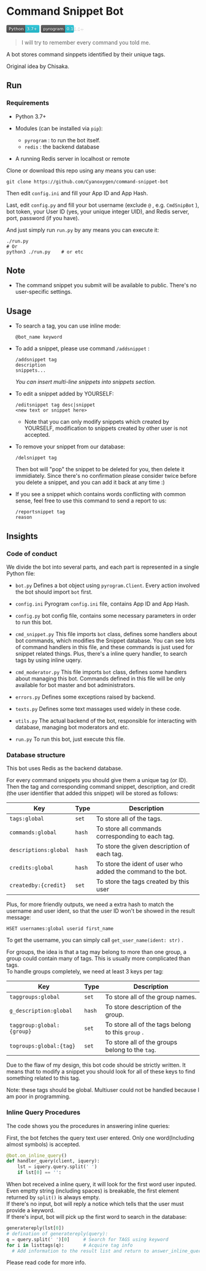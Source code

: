 # Command Snippet Bot

<svg xmlns="http://www.w3.org/2000/svg" xmlns:xlink="http://www.w3.org/1999/xlink" width="86" height="20"><linearGradient id="s" x2="0" y2="100%"><stop offset="0" stop-color="#bbb" stop-opacity=".1"/><stop offset="1" stop-opacity=".1"/></linearGradient><clipPath id="r"><rect width="86" height="20" rx="3" fill="#fff"/></clipPath><g clip-path="url(#r)"><rect width="49" height="20" fill="#555"/><rect x="49" width="37" height="20" fill="#26c6da"/><rect width="86" height="20" fill="url(#s)"/></g><g fill="#fff" text-anchor="middle" font-family="DejaVu Sans,Verdana,Geneva,sans-serif" font-size="110"><text x="255" y="150" fill="#010101" fill-opacity=".3" transform="scale(.1)" textLength="390">Python</text><text x="255" y="140" transform="scale(.1)" textLength="390">Python</text><text x="665" y="150" fill="#010101" fill-opacity=".3" transform="scale(.1)" textLength="270">3.7+</text><text x="665" y="140" transform="scale(.1)" textLength="270">3.7+</text></g></svg> <svg xmlns="http://www.w3.org/2000/svg" xmlns:xlink="http://www.w3.org/1999/xlink" width="118" height="20"><linearGradient id="s" x2="0" y2="100%"><stop offset="0" stop-color="#bbb" stop-opacity=".1"/><stop offset="1" stop-opacity=".1"/></linearGradient><clipPath id="r"><rect width="118" height="20" rx="3" fill="#fff"/></clipPath><g clip-path="url(#r)"><rect width="63" height="20" fill="#555"/><rect x="63" width="55" height="20" fill="#26c6da"/><rect width="118" height="20" fill="url(#s)"/></g><g fill="#fff" text-anchor="middle" font-family="DejaVu Sans,Verdana,Geneva,sans-serif" font-size="110"><text x="325" y="150" fill="#010101" fill-opacity=".3" transform="scale(.1)" textLength="530">pyrogram</text><text x="325" y="140" transform="scale(.1)" textLength="530">pyrogram</text><text x="895" y="150" fill="#010101" fill-opacity=".3" transform="scale(.1)" textLength="450">0.16.0+</text><text x="895" y="140" transform="scale(.1)" textLength="450">0.16.0+</text></g></svg>

> I will try to remember every command you told me.

A bot stores command sinppets identified by their unique tags.

Original idea by Chisaka.

## Run

### Requirements

- Python 3.7+
- Modules (can be installed via `pip`):

  - `pyrogram` : to run the bot itself.
  - `redis` : the backend database

- A running Redis server in localhost or remote
  
Clone or download this repo using any means you can use:

```
git clone https://github.com/Cyanoxygen/command-snippet-bot
```

Then edit `config.ini` and fill your App ID and App Hash.

Last, edit `config.py` and fill your bot username (exclude `@` , e.g. `CmdSnipBot` ), bot token, your User ID (yes, your unique integer UID), and Redis server, port, password (if you have). 

And just simply run `run.py` by any means you can execute it:

```
./run.py
# Or
python3 ./run.py    # or etc
```

## Note

- The command snippet you submit will be available to public. There's no user-specific settings.

## Usage

- To search a tag, you can use inline mode:
  
  ```@bot_name keyword```

- To add a snippet, please use command `/addsnippet` :
  
  ```
  /addsnippet tag
  description
  snippets...
  ```

  _You can insert multi-line snippets into snippets section._

- To edit a snippet added by YOURSELF:
  ```
  /editsnippet tag desc|snippet
  <new text or snippet here>
  ```

  - Note that you can only modify snippets which created by YOURSELF, modification to snippets created by other user is not accepted.

- To remove your snippet from our database:
  ```
  /delsnippet tag
  ```

  Then bot will "pop" the snippet to be deleted for you, then delete it immidiately.
  Since there's no confirmation please consider twice before you delete a snippet, and you can add it back at any time :)

- If you see a snippet which contains words conflicting with common sense, feel free to use this command to send a report to us:
  ```
  /reportsnippet tag
  reason
  ```

## Insights

### Code of conduct

We divide the bot into several parts, and each part is represented in a single Python file:

- `bot.py`
  Defines a bot object using `pyrogram.Client`. Every action involved the bot should import `bot` first.

- `config.ini`
  Pyrogram `config.ini` file, contains App ID and App Hash.

- `config.py`
  bot config file, contains some necessary parameters in order to run this bot.

- `cmd_snippet.py`
  This file imports `bot` class, defines some handlers about bot commands, which modifies the Snippet database.
  You can see lots of command handlers in this file, and these commands is just used for snippet related things. Plus, there's a inline query handler, to search tags by using inline uqery.

- `cmd_moderator.py`
  This file imports `bot` class, defines some handlers about managing this bot.
  Commands defined in this file will be only available for bot master and bot administrators.

- `errors.py`
  Defines some exceptions raised by backend.

- `texts.py`
  Defines some text massages used widely in these code.

- `utils.py`
  The actual backend of the bot, responsible for interacting with database, managing bot moderators and etc.

- `run.py`
  To run this bot, just execute this file.

### Database structure

This bot uses Redis as the backend database.

For every command snippets you should give them a unique tag (or ID). Then the tag and corresponding command snippet, description, and credit (the user identifier that added this snippet) will be stored as follows:

| Key                   | Type   | Description                                                  |
| --------------------- | ------ | ------------------------------------------------------------ |
| `tags:global`         | `set`  | To store all of the tags.                                    |
| `commands:global`     | `hash` | To store all commands corresponding to each tag.             |
| `descriptions:global` | `hash` | To store the given description of each tag.                  |
| `credits:global`      | `hash` | To store the ident of user who added the command to the bot. |
| `createdby:{credit}`  | `set`  | To store the tags created by this user                       |

Plus, for more friendly outputs, we need a extra hash to match the username and user ident, so that the user ID won't be showed in the result message:

```redis
HSET usernames:global userid first_name
```

To get the username, you can simply call `get_user_name(ident: str)` .

For groups, the idea is that a tag may belong to more than one group, a group could contain many of tags. This is usually more complicated than tags.  
To handle groups completely, we need at least 3 keys per tag: 

| Key                       | Type   | Description                                       |
| ------------------------- | ------ | ------------------------------------------------- |
| `taggroups:global`        | `set`  | To store all of the group names.                  |
| `g_description:global`   | `hash` | To store description of the group.                |
| `taggroup:global:{group}` | `set`  | To store all of the tags belong to this `group` . |
| `togroups:global:{tag}`   | `set`  | To store all of the groups belong to the `tag`.   |

Due to the flaw of my design, this bot code should be strictly written. It means that to modify a snippet you should look for all of these keys to find something related to this tag.

Note: these tags should be global. Multiuser could not be handled because I am poor in programming.

### Inline Query Procedures

The code shows you the procedures in answering inline queries:

First, the bot fetches the query text user entered. Only one word(Including almost symbols) is accepted.

```python
@bot.on_inline_query()
def handler_query(client, iquery):
    lst = iquery.query.split(' ')  
    if lst[0] == '':
```

When bot received a inline query, it will look for the first word user inputed.    
Even emptty string (including spaces) is breakable, the first element returned by `split()` is always empty.  
If there's no input, bot will reply a notice which tells that the user must provide a keyword.  
If there's input, bot will pick up the first word to search in the database:

```python
generatereply(lst[0])
# defination of generatereply(query):
q = query.split(' ')[0]     # Search for TAGS using keyword
for i in listtags(q):       # Acquire tag info
  # Add information to the result list and return to answer_inline_query()
```
Please read code for more info.

